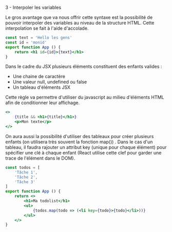 3 - Interpoler les variables

Le gros avantage que va nous offrir cette syntaxe est la possibilité de pouvoir interpoler des variables au niveau de la structure HTML. Cette interpolation se fait à l'aide d'accolade.

```jsx
const text = 'Hello les gens'
const id = 'monid'
export function App () {
    return <h1 id={id}>{text}</h1>
}
```

Dans le cadre du JSX plusieurs éléments constituent des enfants valides :

- Une chaine de caractère
- Une valeur null, undefined ou false
- Un tableau d'éléments JSX

Cette règle va permettre d'utiliser du javascript au milieu d'éléments HTML afin de conditionner leur affichage.

```jsx
<>
    {title && <h1>{title}</h1>}
    <p>Mon texte</p>
</>
```

On aura aussi la possibilité d'utiliser des tableaux pour créer plusieurs enfants (on utilisera très souvent la fonction map()) . Dans le cas d'un tableau, il faudra rajouter un attribut key (unique pour chaque élément) pour spécifier une clé à chaque enfant (React utilise cette clef pour garder une trace de l'élément dans le DOM).

```jsx
const todos = [
    'Tâche 1',
    'Tâche 2',
    'Tâche 3'
]
export function App () {
    return <>
        <h1>Ma todolist</h1>
        <ul>
            {todos.map(todo => (<li key={todo}>{todo}</li>))}
        </ul>
    </>
}
```
